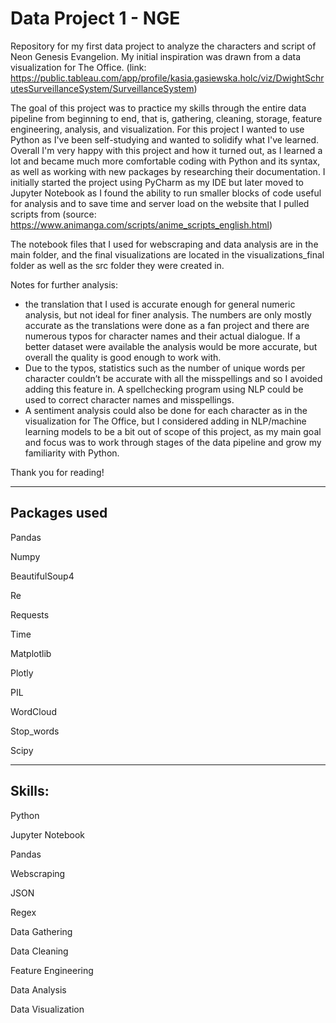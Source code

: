 # Data Project 1 - NGE

Repository for my first data project to analyze the characters and script of Neon Genesis Evangelion. My initial inspiration was drawn from a data visualization for The Office. (link: https://public.tableau.com/app/profile/kasia.gasiewska.holc/viz/DwightSchrutesSurveillanceSystem/SurveillanceSystem)

The goal of this project was to practice my skills through the entire data pipeline from beginning to end, that is, gathering, cleaning, storage, feature engineering, analysis, and visualization.
For this project I wanted to use Python as I've been self-studying and wanted to solidify what I've learned. Overall I'm very happy with this project and how it turned out, as I learned a lot and became much more comfortable coding with Python and its syntax, as well as working with new packages by researching their documentation. I initially started the project using PyCharm as my IDE but later moved to Jupyter Notebook as I found the ability to run smaller blocks of code useful for analysis and to save time and server load on the website that I pulled scripts from (source: https://www.animanga.com/scripts/anime_scripts_english.html)

The notebook files that I used for webscraping and data analysis are in the main folder, and the final visualizations are located in the visualizations_final folder as well as the src folder they were created in.

Notes for further analysis:
- the translation that I used is accurate enough for general numeric analysis, but not ideal for finer analysis. The numbers are only mostly accurate as the translations were done as a fan project and there are numerous typos for character names and their actual dialogue. If a better dataset were available the analysis would be more accurate, but overall the quality is good enough to work with.
- Due to the typos, statistics such as the number of unique words per character couldn’t be accurate with all the misspellings and so I avoided adding this feature in. A spellchecking program using NLP could be used to correct character names and misspellings.
- A sentiment analysis could also be done for each character as in the visualization for The Office, but I considered adding in NLP/machine learning models to be a bit out of scope of this project, as my main goal and focus was to work through stages of the data pipeline and grow my familiarity with Python.

Thank you for reading!

--------------------

Packages used
--------------------

Pandas

Numpy

BeautifulSoup4

Re

Requests

Time

Matplotlib

Plotly

PIL

WordCloud

Stop_words

Scipy

--------------------

Skills:
--------------------

Python

Jupyter Notebook

Pandas

Webscraping

JSON

Regex

Data Gathering

Data Cleaning

Feature Engineering

Data Analysis

Data Visualization
